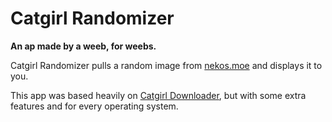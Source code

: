 # Catgirl Randomizer
**An ap made by a weeb, for weebs.**

Catgirl Randomizer pulls a random image from [nekos.moe](https:nekos.moe) and displays it to you.

This app was based heavily on [Catgirl Downloader](https://github.com/NyarchLinux/CatgirlDownloader), but with some extra features and for every operating system.

